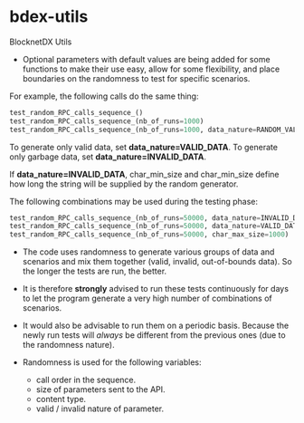 # bdex-utils
BlocknetDX Utils

- Optional parameters with default values are being added for some functions to make their use easy, allow for some flexibility, and place boundaries on the randomness to test for specific scenarios.

For example, the following calls do the same thing: 
```python
test_random_RPC_calls_sequence_()
test_random_RPC_calls_sequence_(nb_of_runs=1000)
test_random_RPC_calls_sequence_(nb_of_runs=1000, data_nature=RANDOM_VALID_INVALID, char_min_size=1, char_max_size=12000)
```

To generate only valid data, set **data_nature=VALID_DATA**. 
To generate only garbage data, set **data_nature=INVALID_DATA**.

If **data_nature=INVALID_DATA**, char_min_size and char_min_size define how long the string will be supplied by the random generator.

The following combinations may be used during the testing phase:
```python
test_random_RPC_calls_sequence_(nb_of_runs=50000, data_nature=INVALID_DATA, char_min_size=10000, char_max_size=12000)
test_random_RPC_calls_sequence_(nb_of_runs=50000, data_nature=VALID_DATA)
test_random_RPC_calls_sequence_(nb_of_runs=50000, char_max_size=1000)
```

- The code uses randomness to generate various groups of data and scenarios and mix them together (valid, invalid, out-of-bounds data).
So the longer the tests are run, the better.

- It is therefore **strongly** advised to run these tests continuously for days to let the program generate a very high number of combinations of scenarios.

- It would also be advisable to run them on a periodic basis. Because the newly run tests will *always* be different from the previous ones (due to the randomness nature).

- Randomness is used for the following variables:
  - call order in the sequence.
  - size of parameters sent to the API.
  - content type.
  - valid / invalid nature of parameter.


